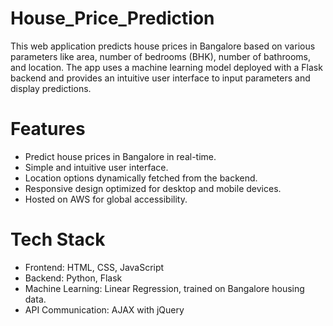 # House_Price_Prediction
This web application predicts house prices in Bangalore based on various parameters like area, number of bedrooms (BHK), number of bathrooms, and location. The app uses a machine learning model deployed with a Flask backend and provides an intuitive user interface to input parameters and display predictions.


# Features
- Predict house prices in Bangalore in real-time.
- Simple and intuitive user interface.
- Location options dynamically fetched from the backend.
- Responsive design optimized for desktop and mobile devices.
- Hosted on AWS for global accessibility.
# Tech Stack
- Frontend: HTML, CSS, JavaScript
- Backend: Python, Flask
- Machine Learning: Linear Regression, trained on Bangalore housing data.
- API Communication: AJAX with jQuery
